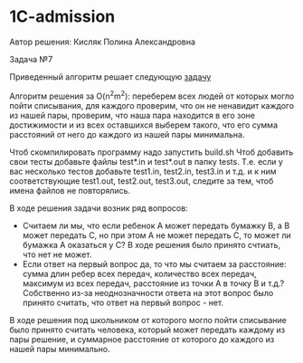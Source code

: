 # 1C-admission
Автор решения: Кисляк Полина Александровна 

Задача №7 

Приведенный алгоритм решает следующую [задачу](https://drive.google.com/file/d/1Uq6-XVYE_rGYO1_a2TekXVDERnwdoGWo/view?usp=sharing)  

Алгоритм решения за O(n<sup>2</sup>m<sup>2</sup>): переберем всех людей от которых могло пойти списывания, для каждого проверим, что он не ненавидит каждого из нашей пары, проверим, что наша пара находится в его зоне достижимости и из всех оставшихся выберем такого, что его сумма расстояний от него до каждого из нашей пары минимальна. 

Чтоб скомпилировать программу надо запустить build.sh Чтоб добавить свои тесты добавьте файлы test*.in и test*.out в папку tests. Т.е. если у вас несколько тестов добавьте test1.in, test2.in, test3.in и т.д. и к ним соответствующие test1.out, test2.out, test3.out, следите за тем, чтоб имена файлов не повторялись.  

В ходе решения задачи возник ряд вопросов: 
  * Считаем ли мы, что если ребенок A может передать бумажку B, а B может передать С, но при этом A не может передать C, то может ли бумажка A оказаться у C? В ходе решения было принято счтиать, что нет не может.
  * Если ответ на первый вопрос да, то что мы считаем за расстояние: сумма длин ребер всех передач, количество всех передач, максимум из всех передач, расстояние из точки A в точку B и т.д.? Собственно из-за неоднозначности ответа на этот вопрос было принято считать, что ответ на первый вопрос - нет.
  
В ходе решения под школьником от которого могло пойти списывание было принято считать человека, который может передать каждому из пары решение, и суммарное расстояние от которого до каждого из нашей пары минимально.  
